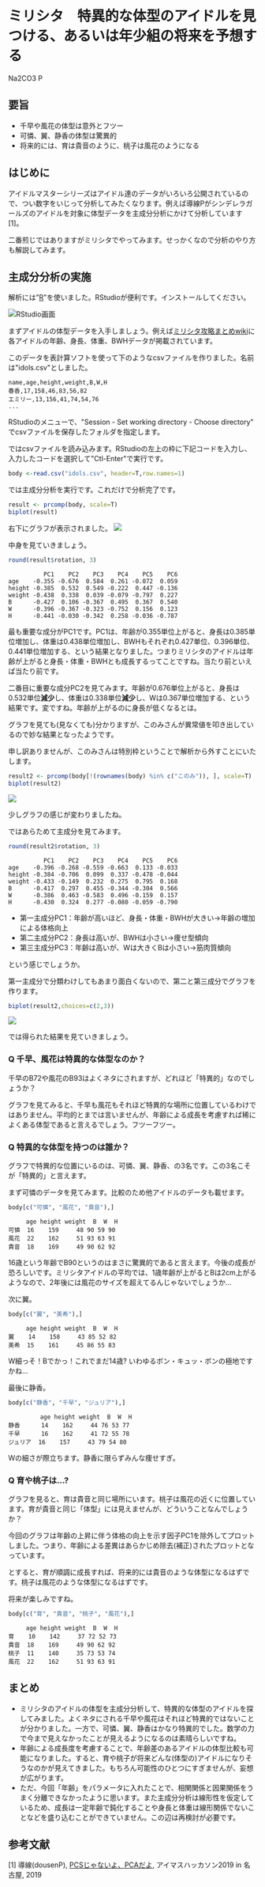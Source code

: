 # ミリシタ　特異的な体型のアイドルを見つける、あるいは年少組の将来を予想する

Na2CO3 P

## 要旨

* 千早や風花の体型は意外とフツー
* 可憐、翼、静香の体型は驚異的
* 将来的には、育は貴音のように、桃子は風花のようになる

## はじめに

アイドルマスターシリーズはアイドル達のデータがいろいろ公開されているので、つい数字をいじって分析してみたくなります。例えば導線Pがシンデレラガールズのアイドルを対象に体型データを主成分分析にかけて分析しています[1]。

二番煎じではありますがミリシタでやってみます。せっかくなので分析のやり方も解説してみます。

## 主成分分析の実施

解析には"[R](https://www.r-project.org/)"を使いました。RStudioが便利です。インストールしてください。

![RStudio画面](2020-08-29-14-52-03.png)

まずアイドルの体型データを入手しましょう。例えば[ミリシタ攻略まとめwiki](https://imasml-theater-wiki.gamerch.com/%E3%83%9F%E3%83%AA%E3%82%B7%E3%82%BF%20%E3%82%A2%E3%82%A4%E3%83%89%E3%83%AB%E4%B8%80%E8%A6%A7)に各アイドルの年齢、身長、体重、BWHデータが掲載されています。

このデータを表計算ソフトを使って下のようなcsvファイルを作りました。名前は"idols.csv"としました。

```
name,age,height,weight,B,W,H
春香,17,158,46,83,56,82
エミリー,13,156,41,74,54,76
...
```

RStudioのメニューで、"Session - Set working directory - Choose directory" でcsvファイルを保存したフォルダを指定します。

ではcsvファイルを読み込みます。RStudioの左上の枠に下記コードを入力し、入力したコードを選択して"Ctl-Enter"で実行です。
```R
body <-read.csv("idols.csv", header=T,row.names=1)
```

では主成分分析を実行です。これだけで分析完了です。
```R
result <- prcomp(body, scale=T)
biplot(result)
```
右下にグラフが表示されました。
![](2020-08-29-15-08-05.png)

中身を見ていきましょう。
```R
round(result$rotation, 3)
```
```
          PC1    PC2    PC3    PC4    PC5    PC6
age    -0.355 -0.676  0.584  0.261 -0.072  0.059
height -0.385  0.532  0.549 -0.222  0.447 -0.136
weight -0.438  0.338  0.039 -0.079 -0.797  0.227
B      -0.427  0.106 -0.367  0.495  0.367  0.540
W      -0.396 -0.367 -0.323 -0.752  0.156  0.123
H      -0.441 -0.030 -0.342  0.258 -0.036 -0.787
```
最も重要な成分がPC1です。PC1は、年齢が0.355単位上がると、身長は0.385単位増加し、体重は0.438単位増加し、BWHもそれぞれ0.427単位、0.396単位、0.441単位増加する、という結果となりました。つまりミリシタのアイドルは年齢が上がると身長・体重・BWHとも成長するってことですね。当たり前といえば当たり前です。

二番目に重要な成分PC2を見てみます。年齢が0.676単位上がると、身長は0.532単位**減少**し、体重は0.338単位**減少**し、Wは0.367単位増加する、という結果です。変ですね。年齢が上がるのに身長が低くなるとは。

グラフを見ても(見なくても)分かりますが、このみさんが異常値を叩き出しているので妙な結果となったようです。

申し訳ありませんが、このみさんは特別枠ということで解析から外すことにいたします。

```R
result2 <- prcomp(body[!(rownames(body) %in% c("このみ")), ], scale=T)
biplot(result2)
```
![](2020-08-29-15-28-04.png)

少しグラフの感じが変わりましたね。

ではあらためて主成分を見てみます。

```R
round(result2$rotation, 3)
```

```
          PC1    PC2    PC3    PC4    PC5    PC6
age    -0.396 -0.268 -0.559 -0.663  0.133 -0.033
height -0.384 -0.706  0.099  0.337 -0.478 -0.044
weight -0.433 -0.149  0.232  0.275  0.795  0.168
B      -0.417  0.297  0.455 -0.344 -0.304  0.566
W      -0.386  0.463 -0.583  0.496 -0.159  0.157
H      -0.430  0.324  0.277 -0.080 -0.059 -0.790
```
* 第一主成分PC1：年齢が高いほど、身長・体重・BWHが大きい→年齢の増加による体格向上
* 第二主成分PC2：身長は高いが、BWHは小さい→痩せ型傾向
* 第三主成分PC3：年齢は高いが、Wは大きくBは小さい→筋肉質傾向

という感じでしょうか。

第一主成分で分類わけしてもあまり面白くないので、第二と第三成分でグラフを作ります。

```R
biplot(result2,choices=c(2,3))
```
![](2020-08-29-15-48-58.png)

では得られた結果を見ていきましょう。

### Q 千早、風花は特異的な体型なのか？

千早のB72や風花のB93はよくネタにされますが、どれほど「特異的」なのでしょうか？

グラフを見てみると、千早も風花もそれほど特異的な場所に位置しているわけではありません。平均的とまでは言いませんが、年齢による成長を考慮すれば稀によくある体型であると言えるでしょう。フツーフツー。

### Q 特異的な体型を持つのは誰か？

グラフで特異的な位置にいるのは、可憐、翼、静香、の3名です。この3名こそが「特異的」と言えます。

まず可憐のデータを見てみます。比較のため他アイドルのデータも載せます。

```R
body[c("可憐", "風花", "貴音"),]
```
```
     age height weight  B  W  H
可憐  16    159     48 90 59 90
風花  22    162     51 93 63 91
貴音  18    169     49 90 62 92
```
16歳という年齢でB90というのはまさに驚異的であると言えます。今後の成長が恐ろしいです。ミリシタアイドルの平均では、1歳年齢が上がるとBは2cm上がるようなので、2年後には風花のサイズを超えてるんじゃないでしょうか…

次に翼。
```R
body[c("翼", "美希"),]
```
```
     age height weight  B  W  H
翼    14    158     43 85 52 82
美希  15    161     45 86 55 83
```

W細っそ！Bでかっ！これでまだ14歳? いわゆるボン・キュッ・ボンの極地ですかね…

最後に静香。

```R
body[c("静香", "千早", "ジュリア"),]
```
```
         age height weight  B  W  H
静香      14    162     44 76 53 77
千早      16    162     41 72 55 78
ジュリア  16    157     43 79 54 80
```
Wの細さが際立ちます。静香に限らずみんな痩せすぎ。

### Q 育や桃子は…?

グラフを見ると、育は貴音と同じ場所にいます。桃子は風花の近くに位置しています。育が貴音と同じ「体型」には見えませんが、どういうことなんでしょうか？

今回のグラフは年齢の上昇に伴う体格の向上を示す因子PC1を除外してプロットしました。つまり、年齢による差異はあらかじめ除去(補正)されたプロットとなっています。

とすると、育が順調に成長すれば、将来的には貴音のような体型になるはずです。桃子は風花のような体型になるはずです。

将来が楽しみですね。
```R
body[c("育", "貴音", "桃子", "風花"),]
```
```
     age height weight  B  W  H
育    10    142     37 72 52 73
貴音  18    169     49 90 62 92
桃子  11    140     35 73 53 74
風花  22    162     51 93 63 91
```

## まとめ

* ミリシタのアイドルの体型を主成分分析して、特異的な体型のアイドルを探してみました。よくネタにされる千早や風花はそれほど特異的ではないことが分かりました。一方で、可憐、翼、静香はかなり特異的でした。数学の力で今まで見えなかったことが見えるようになるのは素晴らしいですね。
* 年齢による成長度を考慮することで、年齢差のあるアイドルの体型比較も可能になりました。すると、育や桃子が将来どんな(体型の)アイドルになりそうなのかが見えてきました。もちろん可能性のひとつにすぎませんが、妄想が広がります。
* ただ、今回「年齢」をパラメータに入れたことで、相関関係と因果関係をうまく分離できなかったように思います。また主成分分析は線形性を仮定しているため、成長は一定年齢で鈍化することや身長と体重は線形関係でないことなどを盛り込むことができていません。この辺は再検討が必要です。

## 参考文献

[1] 導線(dousenP), [PCSじゃないよ、PCAだよ](https://www.slideshare.net/maraigue/pcspca), アイマスハッカソン2019 in 名古屋, 2019